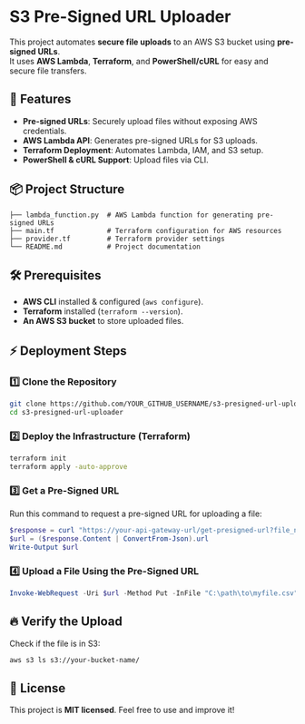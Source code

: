# S3 Pre-Signed URL Uploader

This project automates **secure file uploads** to an AWS S3 bucket using **pre-signed URLs**.  
It uses **AWS Lambda**, **Terraform**, and **PowerShell/cURL** for easy and secure file transfers.

## 🚀 Features
- **Pre-signed URLs**: Securely upload files without exposing AWS credentials.
- **AWS Lambda API**: Generates pre-signed URLs for S3 uploads.
- **Terraform Deployment**: Automates Lambda, IAM, and S3 setup.
- **PowerShell & cURL Support**: Upload files via CLI.

## 📦 Project Structure
```
├── lambda_function.py  # AWS Lambda function for generating pre-signed URLs
├── main.tf             # Terraform configuration for AWS resources
├── provider.tf         # Terraform provider settings
└── README.md           # Project documentation
```

## 🛠️ Prerequisites
- **AWS CLI** installed & configured (`aws configure`).
- **Terraform** installed (`terraform --version`).
- **An AWS S3 bucket** to store uploaded files.

## ⚡ Deployment Steps
### **1️⃣ Clone the Repository**
```sh
git clone https://github.com/YOUR_GITHUB_USERNAME/s3-presigned-url-uploader.git
cd s3-presigned-url-uploader
```

### **2️⃣ Deploy the Infrastructure (Terraform)**
```sh
terraform init
terraform apply -auto-approve
```

### **3️⃣ Get a Pre-Signed URL**
Run this command to request a pre-signed URL for uploading a file:
```powershell
$response = curl "https://your-api-gateway-url/get-presigned-url?file_name=myfile.csv"
$url = ($response.Content | ConvertFrom-Json).url
Write-Output $url
```

### **4️⃣ Upload a File Using the Pre-Signed URL**
```powershell
Invoke-WebRequest -Uri $url -Method Put -InFile "C:\path\to\myfile.csv" -ContentType "application/octet-stream"
```

## 🔥 Verify the Upload
Check if the file is in S3:
```sh
aws s3 ls s3://your-bucket-name/
```

## 📜 License
This project is **MIT licensed**. Feel free to use and improve it!
